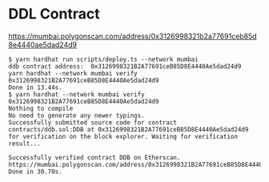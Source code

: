 # DDL Contract









<a href="https://mumbai.polygonscan.com/address/0x3126998321b2a77691ceb85d8e4440ae5dad24d9" target="_blank">https://mumbai.polygonscan.com/address/0x3126998321b2a77691ceb85d8e4440ae5dad24d9</a>




```
$ yarn hardhat run scripts/deploy.ts --network mumbai
ddb contract address:  0x3126998321B2A77691ceB85D8E4440Ae5dad24d9
yarn hardhat --network mumbai verify 0x3126998321B2A77691ceB85D8E4440Ae5dad24d9
Done in 13.44s.
$ yarn hardhat --network mumbai verify 0x3126998321B2A77691ceB85D8E4440Ae5dad24d9
Nothing to compile
No need to generate any newer typings.
Successfully submitted source code for contract
contracts/ddb.sol:DDB at 0x3126998321B2A77691ceB85D8E4440Ae5dad24d9
for verification on the block explorer. Waiting for verification result...

Successfully verified contract DDB on Etherscan.
https://mumbai.polygonscan.com/address/0x3126998321B2A77691ceB85D8E4440Ae5dad24d9#code
Done in 30.70s.

```